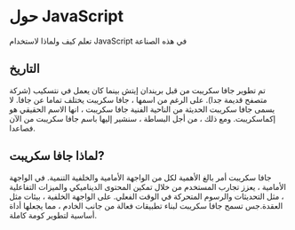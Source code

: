 # حول JavaScript

تعلم كيف ولماذا لاستخدام JavaScript في هذه الصناعة

## التاريخ
تم تطوير جافا سكريبت من قبل بريندان إيتش بينما كان يعمل في نتسكيب (شركة متصفح قديمة جدا). 
على الرغم من اسمها ، جافا سكريبت يختلف تماما عن جافا. لا يسمى جافا سكريبت الحديثة من الناحية الفنية جافا سكريبت ، انها الاسم الحقيقي هو إكماسكريبت.
ومع ذلك ، من أجل البساطة ، سنشير إليها باسم جافا سكريبت من الآن فصاعدا.

## لماذا جافا سكريبت?

جافا سكريبت أمر بالغ الأهمية لكل من الواجهة الأمامية والخلفية التنمية. في الواجهة الأمامية ، يعزز تجارب المستخدم من خلال تمكين المحتوى الديناميكي والميزات التفاعلية ، مثل التحديثات والرسوم المتحركة في الوقت الفعلي. على الواجهة الخلفية ، بيئات مثل العقدة.جس تسمح جافا سكريبت لبناء تطبيقات فعالة من جانب الخادم ، مما يجعلها أداة أساسية لتطوير كومة كاملة.

